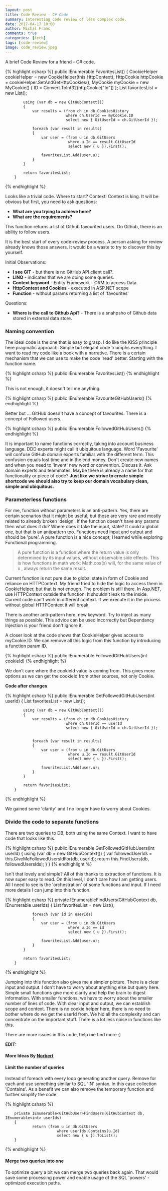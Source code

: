 ```yaml
---
layout: post
title: Code Review - C# Code
summary: Interesting code review of less complex code.
date: 2017-04-17 10:00
author: Michal Franc
comments: true
categories: [tech]
tags: [code-review]
image: code_review.jpeg
---
```


A brief Code Review for a friend - C# code.

{% highlight csharp %}
        public IEnumerable<GitHubUser> FavoritesList()
        {
            CookieHelper cookieHelper = new CookieHelper(this.HttpContext);
            HttpCookie httpCookie = cookieHelper.SetAndGetHttpCookies();
            MyCookie myCookie = new MyCookie()
            {
                ID = Convert.ToInt32(httpCookie["Id"])
            };
            List<GitUser> favoritesList = new List<GitUser>();

            using (var db = new GitHubContext())
            {
                var results = (from ch in db.CookiesHistory
                               where ch.UserId == myCookie.ID
                               select new { GitUserId = ch.GitUserId });

                foreach (var result in results)
                {
                    var user = (from u in db.GitUsers
                                where u.Id == result.GitUserId
                                select new { u }).First();

                    favoritesList.Add(user.u);
                }
            }

            return favoritesList;
        }
{% endhighlight %}

Looks like a trivial code. Where to start? Context! Context is king. It will be obvious but first, you need to ask questions:

* **What are you trying to achieve here?**
* **What are the requirements?**

This function returns a list of Github favourited users. On Github, there is an ability to follow users.

It is the best start of every code-review process. A person asking for review already knows those answers. It would be a waste to try to discover this by yourself. 

Initial Observations:

* **I see GIT** - but there is no GitHub API client call?.
* **LINQ** - indicates that we are doing some queries.  
* **Context keyword** - Entity Framework - ORM to access Data.  
* **HttpContext and Cookies** - executed in ASP.NET scope
* **Function** - without params returning a list of 'favourites'

Questions:

* **Where is the call to Github Api?** - There is a snahpsho of Github data stored in external data store. 

### Naming convention

The ideal code is the one that is easy to grasp. I do like the KISS principle here pragmatic approach. Simple but elegant code triumphs everything. I want to read my code like a book with a narrative. There is a certain mechanism that we can use to make the code 'read' better. Starting with the function name.

{% highlight csharp %}
public IEnumerable<GitHubUser> FavoritesList()
{% endhighlight %}

This is not enough, it doesn't tell me anything. 

{% highlight csharp %}
public IEnumerable<GitHubUser> FavouriteGitHubUsers()
{% endhighlight %}

Better but ... GitHub doesn't have a concept of favourites. There is a concept of Followed users.

{% highlight csharp %}
public IEnumerable<GitHubUser> FollowedGitHubUsers()
{% endhighlight %}

It is important to name functions correctly, taking into account business language. DDD experts might call it ubiquitous language. Word 'Favourite' will confuse GitHub domain experts familiar with the different term. This confusion equals lost time and in the end money. Don't create new names and when you need to 'invent' new word or convention. Discuss it. Ask domain experts and teammates. Maybe there is already a name for that functionality or piece of code? **Just like we strive to create simple shortcode we should also try to keep our domain vocabulary clean, simple and ubiquitous.**

### Parameterless functions

For me, function without parameters is an anti-pattern. Yes, there are certain scenarios that it might be useful, but those are very rare and mostly related to already broken 'design'. If the function doesn't have any params then what does it do? Where does it take the input, state? It could a global one, but that is an antipattern too. Functions need input and output and should be 'pure'. A pure function is a nice concept, I learned while exploring Functional programming.

> A pure function is a function where the return value is only determined by its input values, without observable side effects. This is how functions in math work: Math.cos(x) will, for the same value of x , always return the same result.

Current function is not pure due to global state in form of Cookie and reliance on HTTPContext. My friend tried to hide the logic to access them in CookieHelper, but that is not enough. The problem is still there. In Asp.NET, use HTTPContext outside the function. It shouldn't leak to the inside. Current code can't work in different context. If we execute it in the process without global HTTPContext it will break. 

There is another anti-pattern here, new keyword. Try to inject as many things as possible. This advice can be used incorrectly but Dependancy Injection is your friend don't ignore it. 

A closer look at the code shows that CookieHelper gives access to myCookie.ID. We can remove all this logic from this function by introducing a function param ID. 

{% highlight csharp %}
public IEnumerable<GitHubUser> FollowedGitHubUsers(int cookieId)
{% endhighlight %}
        
We don't care where the cookieId value is coming from. This gives more options as we can get the cookieId from other sources, not only Cookie.

**Code after changes**

{% highlight csharp %}
        public IEnumerable<GitHubUser> GetFollowedGitHubUsers(int userId)
        {
            List<GitHubUser> favoritesList = new List<GitHubUser>();

            using (var db = new GitHubContext())
            {
                var results = (from ch in db.CookiesHistory
                               where ch.UserId == userId 
                               select new { GitUserId = ch.GitUserId });


                foreach (var result in results)
                {
                    var user = (from u in db.GitUsers
                                where u.Id == result.GitUserId
                                select new { u }).First();

                    favoritesList.Add(user.u);
                }
            }

            return favoritesList;
        }
{% endhighlight %}

We gained some 'clarity' and I no longer have to worry about Cookies.

### Divide the code to separate functions

There are two queries to DB, both using the same Context. I want to have code that looks like this.

{% highlight csharp %}
        public IEnumerable<GitHubUser> GetFollowedGitHubUsers(int userId)
        {
            using (var db = new GitHubContext())
            {
                var followedUserIds = this.GiveMeFollowedUsersIdFor(db, userId); 
                return this.FindUsers(db, followedUsersIds);
            }
        }
{% endhighlight %}

Isn't that lovely and simple? All of this thanks to extraction of functions. It is now super easy to read. On this level, I don't care how I am getting users. All I need to see is the 'orchestration' of some functions and input. If I need more details I can jump into this function.

{% highlight csharp %}
        private IEnumerable<GitHubUser>FindUsers(GitHubContext db, IEnumerable<int> userIds)
        {
                List<GitHubUser> favoritesList = new List<GitHubUser>();

                foreach (var id in userIds)
                {
                    var user = (from u in db.GitUsers
                                where u.Id == id
                                select new { u }).First();

                    favoritesList.Add(user.u);
                }
            }

            return favoritesList;
        }
{% endhighlight %}

Jumping into this function also gives me a simpler picture. There is a clear input and output. I don't have to worry about anything else but query here. Simple small functions give more clarity and help the brain to digest information. With smaller functions, we have to worry about the smaller number of lines of code. With clear input and output, we can establish scope and context. There is no cookie helper here, there is no need to bother where do we get the userId from. We hid all the complexity and can concentrate on the important stuff. There is a lot less noise in functions like this.


There are more issues in this code, help me find more :)

**EDIT:**

#### More Ideas By [Norbert][0]

#### Limit the number of queries

Instead of foreach with every loop generating another query. Remove for each and use something similar to SQL 'IN' syntax. In this case collection 'Contains'. As a benefit we can also remove the temporary function and further simplify the code.

{% highlight csharp %}

        private IEnumerable<GitHubUser>FindUsers(GitHubContext db, IEnumerable<int> userIds)
        {
                return (from u in db.GitUsers
                           where userIds.Contains(u.Id)
                           select new { u }).ToList();
        }

{% endhighlight %}

#### Merge two queries into one

To optimize query a bit we can merge two queries back again. That would save some processing power and enable usage of the SQL 'powers' - optimized execution paths.

[0]: http://www.nrozmus.pl
